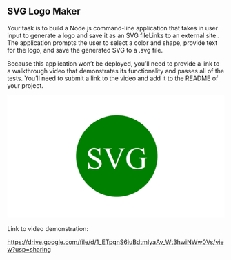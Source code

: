 ## SVG Logo Maker

Your task is to build a Node.js command-line application that takes in user input to generate a logo and save it as an SVG fileLinks to an external site.. The application prompts the user to select a color and shape, provide text for the logo, and save the generated SVG to a .svg file.

Because this application won’t be deployed, you’ll need to provide a link to a walkthrough video that demonstrates its functionality and passes all of the tests. You’ll need to submit a link to the video and add it to the README of your project.

![example](assets/10-oop-homework-demo.png)

Link to video demonstration:

https://drive.google.com/file/d/1_ETpqnS6iuBdtmIyaAv_Wt3hwiNWw0Vs/view?usp=sharing

